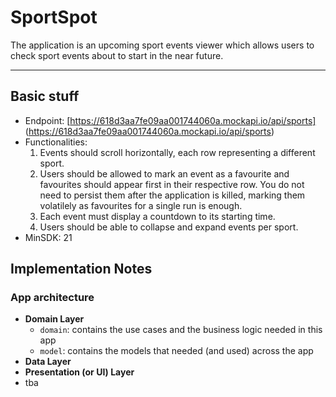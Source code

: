 # SportSpot
The application is an upcoming sport events viewer which allows users to check sport events about to start in the near future.

---

## Basic stuff

+ Endpoint: 
  [https://618d3aa7fe09aa001744060a.mockapi.io/api/sports] (https://618d3aa7fe09aa001744060a.mockapi.io/api/sports)
+ Functionalities:
  1. Events should scroll horizontally, each row representing a different sport.
  2. Users should be allowed to mark an event as a favourite and favourites should
    appear first in their respective row. You do not need to persist them after the
    application is killed, marking them volatilely as favourites for a single run is enough.
  3. Each event must display a countdown to its starting time.
  4. Users should be able to collapse and expand events per sport.
+ MinSDK: 21

## Implementation Notes

### App architecture

 + **Domain Layer**
    * `domain`: contains the use cases and the business logic needed in this app
    * `model`: contains the models that needed (and used) across the app
 + **Data Layer**
 + **Presentation (or UI) Layer**
 + tba
 


  
